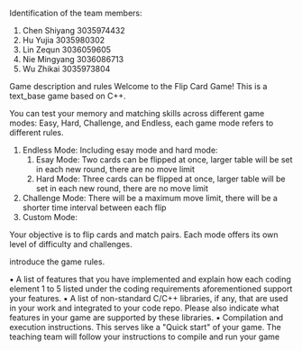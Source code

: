Identification of the team members:
 1. Chen Shiyang 3035974432
 2. Hu Yujia 3035980302
 3. Lin Zequn 3036059605
 4. Nie Mingyang 3036086713
 5. Wu Zhikai 3035973804

Game description and rules
Welcome to the Flip Card Game! This is a text_base game based on C++. 

You can test your memory and matching skills across different game modes: Easy, Hard, Challenge, and Endless, each game mode refers to different rules.
 1. Endless Mode: Including esay mode and hard mode:
     1. Esay Mode: Two cards can be flipped at once, larger table will be set in each new round, there are no move limit
     2. Hard Mode: Three cards can be flipped at once, larger table will be set in each new round, there are no move limit
 2. Challenge Mode: There will be a maximum move limit, there will be a shorter time interval between each flip
 3. Custom Mode: 

Your objective is to flip cards and match pairs. Each mode offers its own level of difficulty and challenges. 



introduce the game rules.









▪ A list of features that you have implemented and explain how each coding element
1 to 5 listed under the coding requirements aforementioned support your features.
▪ A list of non-standard C/C++ libraries, if any, that are used in your work and integrated
to your code repo. Please also indicate what features in your game are supported by
these libraries.
▪ Compilation and execution instructions. This serves like a "Quick start" of your game.
The teaching team will follow your instructions to compile and run your game
